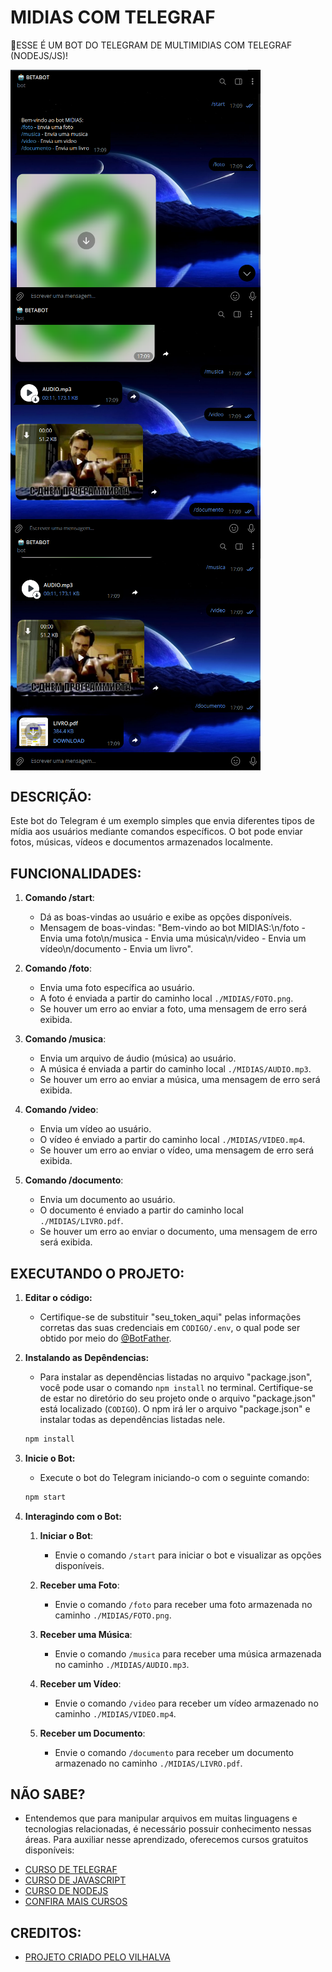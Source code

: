 # MIDIAS COM TELEGRAF
🤤ESSE É UM BOT DO TELEGRAM DE MULTIMIDIAS COM TELEGRAF (NODEJS/JS)!

<img src="./IMAGENS/FOTO_01.png" align="center" width="400"> <br>
<img src="./IMAGENS/FOTO_02.png" align="center" width="400"> <br>
<img src="./IMAGENS/FOTO_03.png" align="center" width="400"> <br>

## DESCRIÇÃO:
Este bot do Telegram é um exemplo simples que envia diferentes tipos de mídia aos usuários mediante comandos específicos. O bot pode enviar fotos, músicas, vídeos e documentos armazenados localmente. 

## FUNCIONALIDADES:
1. **Comando /start**:
   - Dá as boas-vindas ao usuário e exibe as opções disponíveis.
   - Mensagem de boas-vindas: "Bem-vindo ao bot MIDIAS:\n/foto - Envia uma foto\n/musica - Envia uma música\n/video - Envia um vídeo\n/documento - Envia um livro".

2. **Comando /foto**:
   - Envia uma foto específica ao usuário.
   - A foto é enviada a partir do caminho local `./MIDIAS/FOTO.png`.
   - Se houver um erro ao enviar a foto, uma mensagem de erro será exibida.

3. **Comando /musica**:
   - Envia um arquivo de áudio (música) ao usuário.
   - A música é enviada a partir do caminho local `./MIDIAS/AUDIO.mp3`.
   - Se houver um erro ao enviar a música, uma mensagem de erro será exibida.

4. **Comando /video**:
   - Envia um vídeo ao usuário.
   - O vídeo é enviado a partir do caminho local `./MIDIAS/VIDEO.mp4`.
   - Se houver um erro ao enviar o vídeo, uma mensagem de erro será exibida.

5. **Comando /documento**:
   - Envia um documento ao usuário.
   - O documento é enviado a partir do caminho local `./MIDIAS/LIVRO.pdf`.
   - Se houver um erro ao enviar o documento, uma mensagem de erro será exibida.

## EXECUTANDO O PROJETO:
1. **Editar o código:**
   - Certifique-se de substituir "seu_token_aqui" pelas informações corretas das suas credenciais em `CODIGO/.env`, o qual pode ser obtido por meio do [@BotFather](https://t.me/BotFather).
   
2. **Instalando as Depêndencias:**
   - Para instalar as dependências listadas no arquivo "package.json", você pode usar o comando `npm install` no terminal. Certifique-se de estar no diretório do seu projeto onde o arquivo "package.json" está localizado (`CODIGO`). O npm irá ler o arquivo "package.json" e instalar todas as dependências listadas nele. 

   ```bash
   npm install
   ```

3. **Inicie o Bot:**
   - Execute o bot do Telegram iniciando-o com o seguinte comando:
    ```bash
    npm start
    ```

4. **Interagindo com o Bot:**
   1. **Iniciar o Bot**:
      - Envie o comando `/start` para iniciar o bot e visualizar as opções disponíveis.

   2. **Receber uma Foto**:
      - Envie o comando `/foto` para receber uma foto armazenada no caminho `./MIDIAS/FOTO.png`.

   3. **Receber uma Música**:
      - Envie o comando `/musica` para receber uma música armazenada no caminho `./MIDIAS/AUDIO.mp3`.

   4. **Receber um Vídeo**:
      - Envie o comando `/video` para receber um vídeo armazenado no caminho `./MIDIAS/VIDEO.mp4`.

   5. **Receber um Documento**:
      - Envie o comando `/documento` para receber um documento armazenado no caminho `./MIDIAS/LIVRO.pdf`.

## NÃO SABE?
- Entendemos que para manipular arquivos em muitas linguagens e tecnologias relacionadas, é necessário possuir conhecimento nessas áreas. Para auxiliar nesse aprendizado, oferecemos cursos gratuitos disponíveis:
* [CURSO DE TELEGRAF](https://github.com/VILHALVA/CURSO-DE-TELEGRAF)
* [CURSO DE JAVASCRIPT](https://github.com/VILHALVA/CURSO-DE-JAVASCRIPT)
* [CURSO DE NODEJS](https://github.com/VILHALVA/CURSO-DE-NODEJS)
* [CONFIRA MAIS CURSOS](https://github.com/VILHALVA?tab=repositories&q=+topic:CURSO)

## CREDITOS:
- [PROJETO CRIADO PELO VILHALVA](https://github.com/VILHALVA)


